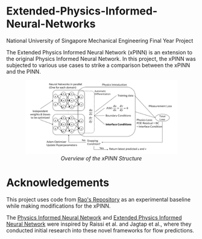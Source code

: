 # Extended-Physics-Informed-Neural-Networks
National University of Singapore Mechanical Engineering Final Year Project

The Extended Physics Informed Neural Network (xPINN) is an extension to the original Physics Informed Neural Network. In this project, the xPINN was subjected to various use cases to strike a comparison between the xPINN and the PINN.

<p align="center">
    <img src="./Media/xPINN Schematic .png" width="80%", height="80%"<br/>
    <em> </br> Overview of the xPINN Structure</em>
</p>


# Acknowledgements
This project uses code from [Rao's Repository](https://github.com/Raocp/PINN-laminar-flow) as an experimental baseline while making modifications for the xPINN.

The [Physics Informed Neural Network](https://github.com/maziarraissi/PINNs) and [Extended Physics Informed Neural Network](https://github.com/AmeyaJagtap/XPINNs) were inspired by Raissi et al. and Jagtap et al., where they conducted initial research into these novel frameworks for flow predictions. 
